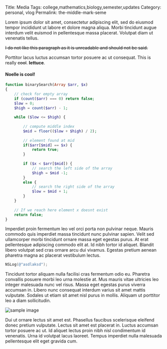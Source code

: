 Title: Media 
Tags: college,mathematics,biology,semester,updates
Category: personal, vlog
Permalink: the-middle-mark-seme

Lorem ipsum dolor sit amet, consectetur adipiscing elit, sed do eiusmod tempor incididunt ut labore et dolore magna aliqua. Morbi tincidunt augue interdum velit euismod in pellentesque massa placerat. Volutpat diam ut venenatis tellus. 

~~I do not like this paragraph as it is unreadable and should not be said.~~


Porttitor lacus luctus accumsan tortor posuere ac ut consequat. This is really ~~cool~~. **lettuce**.

#### Noelle is cool!

```php
function binarySearch(Array $arr, $x)
{
    // check for empty array
    if (count($arr) === 0) return false;
    $low = 0;
    $high = count($arr) - 1;
     
    while ($low <= $high) {
         
        // compute middle index
        $mid = floor(($low + $high) / 2);
  
        // element found at mid
        if($arr[$mid] == $x) {
            return true;
        }
 
        if ($x < $arr[$mid]) {
            // search the left side of the array
            $high = $mid -1;
        }
        else {
            // search the right side of the array
            $low = $mid + 1;
        }
    }
     
    // If we reach here element x doesnt exist
    return false;
}
```

Imperdiet proin fermentum leo vel orci porta non pulvinar neque. Mauris commodo quis imperdiet massa tincidunt nunc pulvinar sapien. Velit sed ullamcorper morbi tincidunt ornare massa eget egestas purus. At erat pellentesque adipiscing commodo elit at. Id nibh tortor id aliquet. Blandit libero volutpat sed cras ornare arcu dui vivamus. Egestas pretium aenean pharetra magna ac placerat vestibulum lectus. 

```objectivec
NSLog(@"asdlaksd");
```

Tincidunt tortor aliquam nulla facilisi cras fermentum odio eu. Pharetra convallis posuere morbi leo urna molestie at. Mus mauris vitae ultricies leo integer malesuada nunc vel risus. Massa eget egestas purus viverra accumsan in. Libero nunc consequat interdum varius sit amet mattis vulputate. Sodales ut etiam sit amet nisl purus in mollis. Aliquam ut porttitor leo a diam sollicitudin. 


![sample image](https://designmodo.com/wp-content/uploads/2013/05/app.png)

Dui ut ornare lectus sit amet est. Phasellus faucibus scelerisque eleifend donec pretium vulputate. Lectus sit amet est placerat in. Luctus accumsan tortor posuere ac ut. Id aliquet lectus proin nibh nisl condimentum id venenatis. Urna id volutpat lacus laoreet. Tempus imperdiet nulla malesuada pellentesque elit eget gravida cum.
